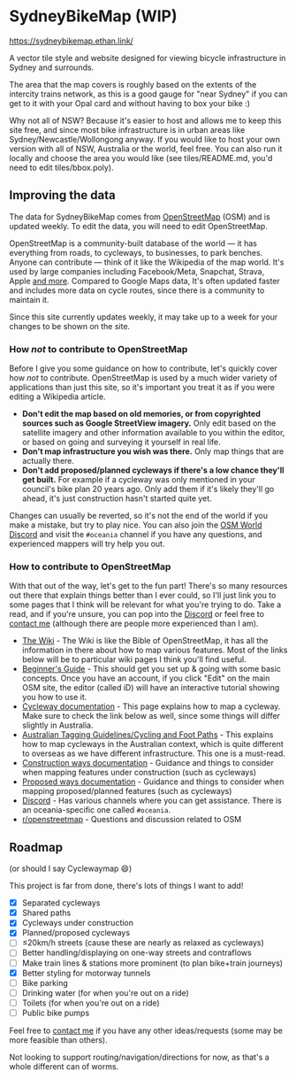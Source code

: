 # SydneyBikeMap (WIP)

https://sydneybikemap.ethan.link/

A vector tile style and website designed for viewing bicycle infrastructure in Sydney and surrounds.

The area that the map covers is roughly based on the extents of the intercity trains network, as this is a good gauge for "near Sydney" if you can get to it with your Opal card and without having to box your bike :)

Why not all of NSW? Because it's easier to host and allows me to keep this site free, and since most bike infrastructure is in urban areas like Sydney/Newcastle/Wollongong anyway. If you would like to host your own version with all of NSW, Australia or the world, feel free. You can also run it locally and choose the area you would like (see tiles/README.md, you'd need to edit tiles/bbox.poly).

## Improving the data

The data for SydneyBikeMap comes from [OpenStreetMap](https://openstreetmap.org) (OSM) and is updated weekly. To edit the data, you will need to edit OpenStreetMap.

OpenStreetMap is a community-built database of the world &mdash; it has everything from roads, to cycleways, to businesses, to park benches. Anyone can contribute &mdash; think of it like the Wikipedia of the map world. It's used by large companies including Facebook/Meta, Snapchat, Strava, Apple [and more](https://welcome.openstreetmap.org/about-osm-community/consumers/). Compared to Google Maps data, It's often updated faster and includes more data on cycle routes, since there is a community to maintain it.

Since this site currently updates weekly, it may take up to a week for your changes to be shown on the site.

### How _not_ to contribute to OpenStreetMap

Before I give you some guidance on how to contribute, let's quickly cover how _not_ to contribute. OpenStreetMap is used by a much wider variety of applications than just this site, so it's important you treat it as if you were editing a Wikipedia article.

- **Don't edit the map based on old memories, or from copyrighted sources such as Google StreetView imagery.** Only edit based on the satellite imagery and other information available to you within the editor, or based on going and surveying it yourself in real life.
- **Don't map infrastructure you wish was there.** Only map things that are actually there.
- **Don't add proposed/planned cycleways if there's a low chance they'll get built.** For example if a cycleway was only mentioned in your council's bike plan 20 years ago. Only add them if it's likely they'll go ahead, it's just construction hasn't started quite yet.

Changes can usually be reverted, so it's not the end of the world if you make a mistake, but try to play nice. You can also join the [OSM World Discord][discord] and visit the `#oceania` channel if you have any questions, and experienced mappers will try help you out.

### How to contribute to OpenStreetMap

With that out of the way, let's get to the fun part! There's so many resources out there that explain things better than I ever could, so I'll just link you to some pages that I think will be relevant for what you're trying to do. Take a read, and if you're unsure, you can pop into the [Discord][discord] or feel free to [contact me][contact] (although there are people more experienced than I am).

- [The Wiki](https://wiki.openstreetmap.org/wiki/Main_Page) - The Wiki is like the Bible of OpenStreetMap, it has all the information in there about how to map various features. Most of the links below will be to particular wiki pages I think you'll find useful.
- [Beginner's Guide](https://wiki.openstreetmap.org/wiki/Beginners%27_Guide) - This should get you set up & going with some basic concepts. Once you have an account, if you click "Edit" on the main OSM site, the editor (called iD) will have an interactive tutorial showing you how to use it.
- [Cycleway documentation](https://wiki.openstreetmap.org/wiki/Tag:highway%3Dcycleway) - This page explains how to map a cycleway. Make sure to check the link below as well, since some things will differ slightly in Australia.
- [Australian Tagging Guidelines/Cycling and Foot Paths](https://wiki.openstreetmap.org/wiki/Australian_Tagging_Guidelines/Cycling_and_Foot_Paths) - This explains how to map cycleways in the Australian context, which is quite different to overseas as we have different infrastructure. This one is a must-read.
- [Construction ways documentation](https://wiki.openstreetmap.org/wiki/Tag:highway%3Dconstruction) - Guidance and things to consider when mapping features under construction (such as cycleways)
- [Proposed ways documentation](https://wiki.openstreetmap.org/wiki/Tag:highway%3Dproposed) - Guidance and things to consider when mapping proposed/planned features (such as cycleways)
- [Discord][discord] - Has various channels where you can get assistance. There is an oceania-specific one called `#oceania`.
- [r/openstreetmap](https://reddit.com/r/openstreetmap) - Questions and discussion related to OSM

## Roadmap

(or should I say Cyclewaymap 😄)

This project is far from done, there's lots of things I want to add!

- [x] Separated cycleways
- [x] Shared paths
- [x] Cycleways under construction
- [x] Planned/proposed cycleways
- [ ] &le;20km/h streets (cause these are nearly as relaxed as cycleways)
- [ ] Better handling/displaying on one-way streets and contraflows
- [ ] Make train lines & stations more prominent (to plan bike+train journeys)
- [x] Better styling for motorway tunnels
- [ ] Bike parking
- [ ] Drinking water (for when you're out on a ride)
- [ ] Toilets (for when you're out on a ride)
- [ ] Public bike pumps

Feel free to [contact me][contact] if you have any other ideas/requests (some may be more feasible than others).

Not looking to support routing/navigation/directions for now, as that's a whole different can of worms.

[discord]: https://discord.gg/openstreetmap
[contact]: mailto:sydneybikemap@ethan.link
